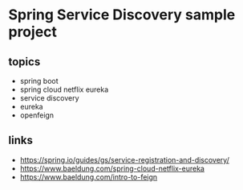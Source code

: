 # Spring Service Discovery sample project

## topics
* spring boot
* spring cloud netflix eureka
* service discovery
* eureka
* openfeign

## links
* https://spring.io/guides/gs/service-registration-and-discovery/
* https://www.baeldung.com/spring-cloud-netflix-eureka
* https://www.baeldung.com/intro-to-feign
